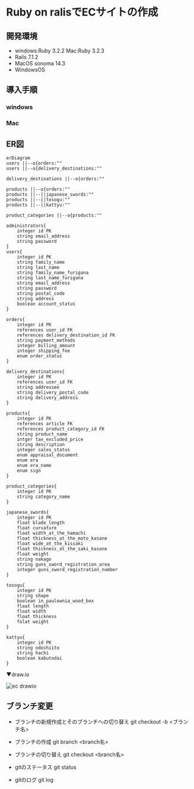 # Ruby on ralisでECサイトの作成
## 開発環境
- windows:Ruby 3.2.2 Mac:Ruby 3.2.3
- Rails 7.1.2
- MacOS sonoma 14.3
- WindowsOS 

## 導入手順
### windows
### Mac

## ER図
```mermaid
erDiagram
users ||--o{orders:""
users ||--o{delivery_destinations:""

delivery_destinations ||--o{orders:""

products ||--o{orders:""
products ||--||japanese_swords:""
products ||--||tosogu:""
products ||--||kattyu:""

product_categories ||--o{products:""

administrators{
    integer id PK
    string email_address
    string password
}
users{
    integer id PK
    string family_name 
    string last_name
    string family_name_furigana
    string last_name_furigana
    string email_address
    string password
    string postal_code
    string address
    boolean account_status
}

orders{
    integer id PK
    references user_id FK
    references delivery_destination_id FK
    string payment_methods
    integer billing_amount
    integer shipping_fee
    enum order_status
}

delivery_destinations{
    integer id PK
    references user_id FK
    string addressee
    string delivery_postal_code
    string delivery_address
}

products{
    integer id PK
    references article FK
    references product_category_id FK
    string product_name
    intger tax_excluded_price
    string description
    integer sales_status
    enum appraisal_document
    enum era
    enum era_name
    enum sign
}

product_categories{
    integer id PK
    string category_name
}

japanese_swords{
    integer id PK
    float blade_length
    float curvature
    float width_at_the_hamachi
    float thickness_at_the_moto_kasane
    float wide_at_the_kissaki
    float thickness_at_the_saki_kasane
    float weight
    string nakago
    string guns_sword_registration_area
    integer guns_sword_registration_number
}

tosogu{
    integer id PK
    string shape
    boolean in_paulownia_wood_box
    float length
    float width
    float thickness
    folat weight
}

kattyu{
    integer id PK
    string odoshiito
    string hachi
    boolean kabutodai
}
```

▼draw.io

![ec drawio](https://github.com/daichi-kusawake/touken-ec/assets/77773862/fa1d7416-5923-4fbf-b5d1-7b0c9616c6a6)

## ブランチ変更

* ブランチの新規作成とそのブランチへの切り替え
git checkout -b <ブランチ名>

* ブランチの作成
git branch <branch名>

* ブランチの切り替え
git checkout <branch名>

* gitのステータス
git status

* gitのログ
git log
